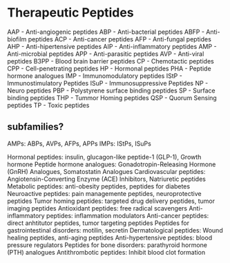 # Therapeutic Peptides

AAP - Anti-angiogenic peptides
ABP - Anti-bacterial peptides
ABFP - Anti-biofilm peptides
ACP - Anti-cancer peptides
AFP - Anti-fungal peptides
AHP - Anti-hipertensive peptides
AIP - Anti-inflammatory peptides
AMP - Anti-microbial peptides
APP - Anti-parasitic peptides
AVP - Anti-viral peptides
B3PP - Blood brain barrier peptides
CP - Chemotactic peptides
CPP - Cell-penetrating peptides
HP - Hormonal peptides
PHA - Peptide hormone analogues
IMP - Immunomodulatory peptides
IStP - Immunostimulatory Peptides
ISuP - Immunosuppressive Peptides
NP - Neuro peptides
PBP - Polystyrene surface binding peptides
SP - Surface binding peptides
THP - Tummor Homing peptides
QSP - Quorum Sensing peptides
TP - Toxic peptides


## subfamilies?

AMPs: ABPs, AVPs, AFPs, APPs
IMPs: IStPs, ISuPs

Hormonal peptides: insulin, glucagon-like peptide-1 (GLP-1), Growth hormone
Peptide hormone analogues: Gonadotropin-Releasing Hormone (GnRH) Analogues, Somatostatin Analogues
Cardiovascular peptides: Angiotensin-Converting Enzyme (ACE) Inhibitors, Natriuretic peptides
Metabolic peptides: anti-obesity peptides, peptides for diabetes
Neuroactive peptides: pain managemente peptides, neuroprotective peptides
Tumor homing peptides: targeted drug delivery peptides, tumor imaging peptides
Antioxidant peptides: free radical scavengers
Anti-inflammatory peptides: inflammation modulators
Anti-cancer peptides: direct anhtitutor peptides, tumor targeting peptides
Peptides for gastrointestinal disorders: motilin, secretin
Dermatological peptides: Wound healing peptides, anti-aging peptides
Anti-hypertensive peptides: blood pressure regulators
Peptides for bone disorders: parathyroid hormone (PTH) analogues
Antithrombotic peptides: Inhibit blood clot formation

